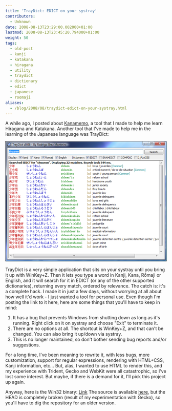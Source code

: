 ```yaml
---
title: 'TrayDict: EDICT on your systray'
contributors:
  - Unknown
date: 2008-08-13T23:29:00.002000+01:00
lastmod: 2008-08-13T23:45:20.794000+01:00
weight: 50
tags:
  - old-post
  - kanji
  - katakana
  - hiragana
  - utility
  - traydict
  - dictionary
  - edict
  - japanese
  - roomaji
aliases:
  - /blog/2008/08/traydict-edict-on-your-systray.html
---
```


A while ago, I posted about [Kanamemo](/blog/kanamemo-a-tool-for-the-apprentice-weeaboo/), a tool that I made to help me learn Hiragana and Katakana. Another tool that I've made to help me in the learning of the Japanese language was TrayDict:

![](/img/blog/old/traydict.png)

TrayDict is a very simple application that sits on your systray until you bring it up with WinKey+Z. Then it lets you type a word in Kanji, Kana, Rōmaji or English, and it will search for it in EDICT (or any of the other supported dictionaries), returning every match, ordered by relevance.
The catch is: it's a complete hack. I made it in just a few days, without worrying at all about how well it'd work - I just wanted a tool for personal use. Even though I'm posting the link to it here, here are some things that you'll have to keep in mind:

1. It has a bug that prevents Windows from shutting down as long as it's running. Right click on it on systray and choose "Exit" to terminate it.
1. There are no options at all. The shortcut is WinKey+Z, and that can't be changed. You can also bring it up/down via systray.
1. This is no longer maintained, so don't bother sending bug reports and/or suggestions.

For a long time, I've been meaning to rewrite it, with less bugs, more customization, support for regular expressions, rendering with HTML+CSS, Kanji information, etc... But, alas, I wanted to use HTML to render this, and my experience with Trident, Gecko and WebKit were all catastrophic, so I've lost some interest. But maybe, if there is a demand for it, I'll pick this project up again.

Anyway, here is the Win32 binary: [Link](http://www.malakith.net/amz/aegisub/traydict.rar)
The source is available [here](https://github.com/Aegisub/traydict), but the HEAD is completely broken (result of my experimentation with Gecko), so you'll have to dig the repository for an older version.
